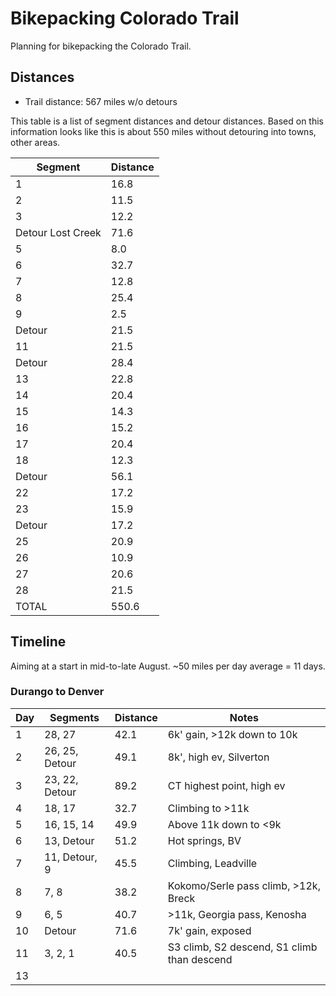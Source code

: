 # Bikepacking Colorado Trail

Planning for bikepacking the Colorado Trail.

## Distances

* Trail distance: 567 miles w/o detours

This table is a list of segment distances and detour distances. Based on this information looks like this is about 550 miles without detouring into towns, other areas.

| Segment | Distance |
|---------|----------------|
| 1       | 16.8 |
| 2 | 11.5 |
| 3 | 12.2 |
| Detour Lost Creek | 71.6 |
| 5 | 8.0 |
| 6 | 32.7 |
| 7 | 12.8 |
| 8 | 25.4 | 
| 9 | 2.5 | 
| Detour | 21.5 |
| 11 | 21.5 |
| Detour | 28.4 |
| 13 | 22.8 |
| 14 | 20.4 |
| 15 | 14.3 |
| 16 | 15.2 |
| 17 | 20.4 |
| 18 | 12.3 |
| Detour | 56.1 |
| 22 | 17.2 |
| 23 | 15.9 |
| Detour | 17.2 |
| 25 | 20.9 |
| 26 | 10.9 |
| 27 | 20.6 |
| 28 | 21.5 |
| TOTAL | 550.6 |

## Timeline

Aiming at a start in mid-to-late August. ~50 miles per day average = 11 days.

### Durango to Denver

| Day | Segments | Distance | Notes |
|-----|----------|----------|-------|
| 1   | 28, 27 | 42.1 | 6k' gain, >12k down to 10k |
| 2   | 26, 25, Detour | 49.1 | 8k', high ev, Silverton |
| 3   | 23, 22, Detour | 89.2 | CT highest point, high ev |
| 4   | 18, 17 | 32.7 | Climbing to >11k |
| 5   | 16, 15, 14 | 49.9 | Above 11k down to <9k |
| 6   | 13, Detour | 51.2 | Hot springs, BV |
| 7   | 11, Detour, 9 | 45.5 | Climbing, Leadville |
| 8   | 7, 8 | 38.2 | Kokomo/Serle pass climb, >12k, Breck |
| 9   | 6, 5 | 40.7 | >11k, Georgia pass, Kenosha |
| 10  | Detour | 71.6 | 7k' gain, exposed |
| 11  | 3, 2, 1 | 40.5 | S3 climb, S2 descend, S1 climb than descend |
| 13  | | | |
